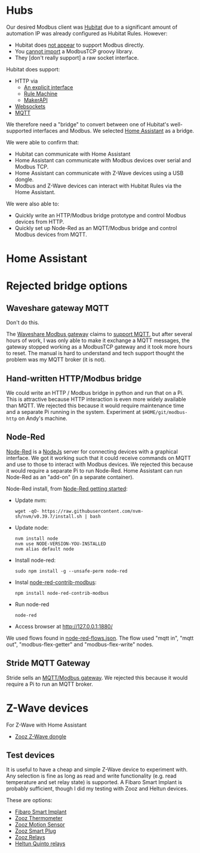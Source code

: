 # Hubs

Our desired Modbus client was [Hubitat] due to a significant amount of
automation IP was already configured as Hubitat Rules. However: 
* Hubitat does [not appear] to support Modbus directly. 
* You [cannot import] a ModbusTCP groovy library.
* They [don't really support] a raw socket interface.

Hubitat does support:
* HTTP via
  * [An explicit interface]
  * [Rule Machine]
  * [MakerAPI]
* [Websockets]
* [MQTT]

We therefore need a "bridge" to convert between one of Hubitat's well-supported
interfaces and Modbus. We selected [Home Assistant] as a bridge.

We were able to confirm that:
* Hubitat can communicate with Home Assistant
* Home Assistant can communicate with Modbus devices over serial and Modbus TCP.
* Home Assistant can communicate with Z-Wave devices using a USB dongle.
* Modbus and Z-Wave devices can interact with Hubitat Rules via the Home 
  Assistant.

We were also able to:
* Quickly write an HTTP/Modbus bridge prototype and control Modbus devices from 
  HTTP. 
* Quickly set up Node-Red as an MQTT/Modbus bridge and control Modbus devices
  from MQTT.

# Home Assistant

# Rejected bridge options 

##  Waveshare gateway MQTT

Don't do this.

The [Waveshare Modbus gateway] claims to [support MQTT], but after several hours
of work, I was only able to make it exchange a MQTT messages, the gateway
stopped working as a ModbusTCP gateway and it took more hours to reset. The
manual is hard to understand and tech support thought the problem was my MQTT
broker (it is not).

## Hand-written HTTP/Modbus bridge
We could write an HTTP / Modbus bridge in python and run that on a Pi. This is
attractive because HTTP interaction is even more widely available than MQTT. We
rejected this because it would require maintenance time and a separate Pi
running in the system. Experiment at `$HOME/git/modbus-http` on Andy's machine.

## Node-Red
[Node-Red] is a [NodeJs] server for connecting devices with a graphical
interface. We got it working such that it could receive commands on MQTT and
use to those to interact with Modbus devices. We rejected this because it would
require a separate Pi to run Node-Red. Home Assistant can run Node-Red as an 
"add-on" (in a separate container). 

Node-Red install, from [Node-Red getting started]:

* Update nvm:

      wget -qO- https://raw.githubusercontent.com/nvm-sh/nvm/v0.39.7/install.sh | bash
    
* Update node: 

      nvm install node
      nvm use NODE-VERSION-YOU-INSTALLED
      nvm alias default node

* Install node-red:
    
      sudo npm install -g --unsafe-perm node-red

* Instal [node-red-contrib-modbus]:
     
      npm install node-red-contrib-modbus

* Run node-red
  
      node-red
     
* Access browser at http://127.0.0.1:1880/

We used flows found in [node-red-flows.json](./node-red-flows.json). The flow
used "mqtt in", "mqtt out", "modbus-flex-getter" and "modbus-flex-write" nodes.

## Stride MQTT Gateway
Stride sells an [MQTT/Modbus gateway]. We rejected this because it would require
a Pi to run an MQTT broker. 

# Z-Wave devices
For Z-Wave with Home Assistant
* [Zooz Z-Wave dongle]

## Test devices
It is useful to have a cheap and simple Z-Wave device to experiment with. Any
selection is fine as long as read and write functionality (e.g. read temperature
and set relay state) is supported. A Fibaro Smart Implant is probably
sufficient, though I did my testing with Zooz and Heltun devices. 

These are options:
* [Fibaro Smart Implant]
* [Zooz Thermometer]
* [Zooz Motion Sensor]
* [Zooz Smart Plug]
* [Zooz Relays]
* [Heltun Quinto relays]


[links]: .

[Hubitat stuff]: .
[Hubitat]: https://hubitat.com/products?region=280262836267
[Hubitat documentation]: https://docs2.hubitat.com/en/home
[MakerAPI]: https://docs2.hubitat.com/en/apps/maker-api
[An explicit interface]: https://docs2.hubitat.com/en/developer/driver/building-a-lan-driver
[not appear]: https://community.hubitat.com/t/modbus-driver-for-hubitat/20126/3
[cannot import]: https://docs2.hubitat.com/en/developer/allowed-imports
[good support]: https://docs2.hubitat.com/en/developer/interfaces/raw-socket-interface
[Websockets]: https://docs2.hubitat.com/en/developer/interfaces/websocket-interface
[Rule Machine]: https://docs2.hubitat.com/en/apps/rule-machine/rule-5-1
[MQTT]: https://docs2.hubitat.com/en/developer/interfaces/mqtt-interface
[HADB]: https://community.hubitat.com/t/release-home-assistant-device-bridge-hadb/67109
[HADB App]: https://raw.githubusercontent.com/ymerj/HE-HA-control/main/haDeviceBridgeConfiguration.groovy
[HADB Driver]: https://raw.githubusercontent.com/ymerj/HE-HA-control/main/HA%20parent.groovy

[misc]: .
[pymodbus]: https://pymodbus.readthedocs.io/en/latest/source/simulator.html

[waveshare gateway]: .
[Waveshare Eth/RS485]: https://www.waveshare.com/wiki/RS485_TO_ETH_(B)
[Waveshare Modbus gateway]: https://www.waveshare.com/wiki/RS485_TO_ETH_(B)
[support MQTT]: https://files.waveshare.com/upload/a/a6/EN-RS485-TO-ETH-B-MQTT-and-json-user-manual2.pdf
[Waveshare Eth/RS485 POE]: https://www.waveshare.com/wiki/RS485_TO_POE_ETH_(B)
[Rod McBain]: https://www.youtube.com/watch?v=Xuj2YFZ5zME&t=413s
[Waveshare Eth/RS485 on Amazon]: https://www.amazon.com/gp/aw/d/B0BGBQJH21/?_encoding=UTF8&pd_rd_plhdr=t&aaxitk=775308fcdd401f801a872fdc2dbde0aa&hsa_cr_id=0&qid=1717868677&sr=1-2-9e67e56a-6f64-441f-a281-df67fc737124&ref_=sbx_be_s_sparkle_sccd_asin_1_img&pd_rd_w=opBhC&content-id=amzn1.sym.417820b0-80f2-4084-adb3-fb612550f30b%3Aamzn1.sym.417820b0-80f2-4084-adb3-fb612550f30b&pf_rd_p=417820b0-80f2-4084-adb3-fb612550f30b&pf_rd_r=F4K0KKF6WDCTFDHQKFRG&pd_rd_wg=ncXV7&pd_rd_r=9c68359e-b279-41d1-b36b-340620ab8513
[Waveshare Eth/RS485 User manual]: https://files.waveshare.com/upload/4/4d/RS485-to-eth-b-user-manual-EN-v1.33.pdf
[Waveshare Eth/RS485 MQTT]: https://files.waveshare.com/upload/a/a6/EN-RS485-TO-ETH-B-MQTT-and-json-user-manual2.pdf
[Vircom]: https://www.waveshare.com/wiki/File:VirCom_en.rar

[Z-wave]: . 
[Zooz Z-Wave dongle]: https://www.amazon.com/Z-Wave-ZST39-Assistant-HomeSeer-Software/dp/B0BW171KP3
[Zooz Thermometer]: https://www.thesmartesthouse.com/products/zooz-z-wave-plus-700-series-xs-temperature-humidity-sensor-zse44
[Zooz Motion Sensor]: https://www.thesmartesthouse.com/products/zooz-z-wave-plus-motion-sensor-zse18-with-magnetic-base-battery-or-usb-power 
[Zooz Smart Plug]: https://www.thesmartesthouse.com/collections/zooz/products/zooz-700-series-z-wave-plus-smart-plug-zen04
[Zooz Relays]:vhttps://www.thesmartesthouse.com/products/zooz-z-wave-plus-700-series-universal-relay-zen17-with-2-no-nc-relays-20a-10a 
[Heltun Quinto relays]: https://smartsd.ch/relay-switch-quinto-5x5a-heltun-he-rs01/
[Fibaro Smart Implant]: https://www.amazon.com/FGBS-222-US-Implant-Universal-Required/dp/B07NDRCTJK/ref=sr_1_1?crid=545LHMSORHDL&dib=eyJ2IjoiMSJ9.o-_UOsPBQCx0NH75hDGl1DIfsRm7_PzmbsCDwzlZZYnIeGbFsnWOfZPoXQpUBFKzrPBFjIdwobWParZ86bzOxvvfKVm8e7cw9ygQbmRFnwOk3yOLWyqZqxg7UDhktPa-2FVtacwN_USo7whaHw21OuZ-rnaxjHGJBXQNY86MIHoFRJ8xUjq8iruDx3bt3vXv5ND5aZbDydGRpZlFqaLFTMSaW5aJnZYJYKarQrAOsWBBon5V-GT0rJQSvTECsKXDYywQLNqR97ZIjo8LhGsup6J5RUgzvq0_L4tvxC3Nav8.MICrIdSIatFOOi9Dko0POi3JgIcztlujunLW9OzZcR4&dib_tag=se&keywords=fibaro+smart+implant&qid=1722630324&sprefix=fibaro+smart%2Caps%2C96&sr=8-1

[stride MQTT gateway]: .
[MQTT/Modbus gateway]: https://www.automationdirect.com/adc/overview/catalog/communications/industrial_iot_solutions/mqtt_gateways?gad_source=1&gclid=Cj0KCQjwv7O0BhDwARIsAC0sjWOFsqDI15TGkvbkFKIGhMCeQjELYF7IWXI_HFQ4OxPRbsqn6WhabsIaAhK4EALw_wcB#bodycontentppc
[Stride MQTT/Modbus gateway]: https://www.automationdirect.com/adc/overview/catalog/communications/industrial_iot_solutions/mqtt_gateways?gad_source=1&gclid=Cj0KCQjwv7O0BhDwARIsAC0sjWOFsqDI15TGkvbkFKIGhMCeQjELYF7IWXI_HFQ4OxPRbsqn6WhabsIaAhK4EALw_wcB#bodycontentppc
[Stride MQTT/Modbus gateway user manual]: https://cdn.automationdirect.com/static/manuals/mqttgateway/sgwmq1611userm.pdf

[Home Assistant stuff]: .
[Home Assistant]: https://www.home-assistant.io/installation/ 
[Home Assistant Modbus]: https://www.home-assistant.io/integrations/modbus/
[Home Assistant Serial]: https://www.home-assistant.io/integrations/serial/

[Node-Red stuff]: . 
[Node-Red]: https://nodered.org/
[NodeJs]: https://nodejs.org/en
[Node-Red getting started]: https://nodered.org/docs/getting-started/local
[node-red-contrib-modbus]: https://flows.nodered.org/node/node-red-contrib-modbus

[gateways]: .
[Hubitat Trend]: https://trends.google.com/trends/explore?date=all&geo=US&q=hubitat&hl=en-US
[Home Assistant Trend]: https://trends.google.com/trends/explore?date=all&geo=US&q=%2Fg%2F11fzxlb_q4&hl=en-US


